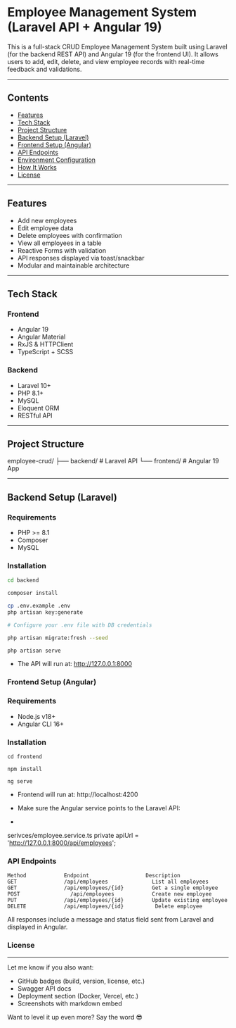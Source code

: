 # Employee Management System (Laravel API + Angular 19)

This is a full-stack CRUD Employee Management System built using Laravel (for the backend REST API) and Angular 19 (for the frontend UI). It allows users to add, edit, delete, and view employee records with real-time feedback and validations.

---

## Contents

- [Features](#features)
- [Tech Stack](#tech-stack)
- [Project Structure](#project-structure)
- [Backend Setup (Laravel)](#backend-setup-laravel)
- [Frontend Setup (Angular)](#frontend-setup-angular)
- [API Endpoints](#api-endpoints)
- [Environment Configuration](#environment-configuration)
- [How It Works](#how-it-works)
- [License](#license)

---

## Features

- Add new employees
- Edit employee data
- Delete employees with confirmation
- View all employees in a table
- Reactive Forms with validation
- API responses displayed via toast/snackbar
- Modular and maintainable architecture

---

## Tech Stack

### Frontend
- Angular 19
- Angular Material
- RxJS & HTTPClient
- TypeScript + SCSS

### Backend
- Laravel 10+
- PHP 8.1+
- MySQL
- Eloquent ORM
- RESTful API

---

## Project Structure
employee-crud/ ├── backend/ # Laravel API └── frontend/ # Angular 19 App


---

## Backend Setup (Laravel)

### Requirements
- PHP >= 8.1
- Composer
- MySQL

### Installation

```bash
cd backend

composer install

cp .env.example .env
php artisan key:generate

# Configure your .env file with DB credentials

php artisan migrate:fresh --seed

php artisan serve

```
- The API will run at: http://127.0.0.1:8000


### Frontend Setup (Angular)

### Requirements

- Node.js v18+
- Angular CLI 16+

### Installation

```
cd frontend

npm install

ng serve

```
- Frontend will run at: http://localhost:4200

- Make sure the Angular service points to the Laravel API:
- 
serivces/employee.service.ts
private apiUrl = 'http://127.0.0.1:8000/api/employees';


### API Endpoints

```
Method            Endpoint                  Description
GET	              /api/employees	          List all employees
GET	              /api/employees/{id}	      Get a single employee
POST	            /api/employees	          Create new employee
PUT	              /api/employees/{id}	      Update existing employee
DELETE	          /api/employees/{id}	       Delete employee
```
All responses include a message and status field sent from Laravel and displayed in Angular.



### License
---

Let me know if you also want:

- GitHub badges (build, version, license, etc.)
- Swagger API docs
- Deployment section (Docker, Vercel, etc.)
- Screenshots with markdown embed

Want to level it up even more? Say the word 😎






